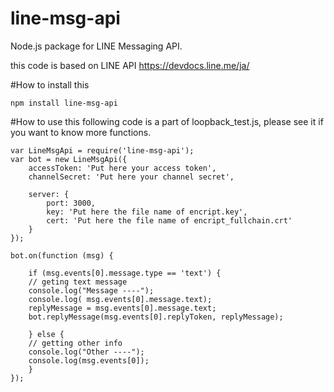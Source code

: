 # line-msg-api

Node.js package for LINE Messaging API.

this code is based on LINE API https://devdocs.line.me/ja/

#How to install this

```
npm install line-msg-api
```


#How to use this 
following code is a part of loopback_test.js, please see it if you want to know more functions.

```
var LineMsgApi = require('line-msg-api');
var bot = new LineMsgApi({
    accessToken: 'Put here your access token',
    channelSecret: 'Put here your channel secret',

    server: {
        port: 3000,
        key: 'Put here the file name of encript.key',
        cert: 'Put here the file name of encript_fullchain.crt'
    }
});
 
bot.on(function (msg) {

    if (msg.events[0].message.type == 'text') {
	// geting text message
	console.log("Message ----");
	console.log( msg.events[0].message.text);
	replyMessage = msg.events[0].message.text;
	bot.replyMessage(msg.events[0].replyToken, replyMessage);

    } else {
	// getting other info
	console.log("Other ----");
	console.log(msg.events[0]);
    }
});
```